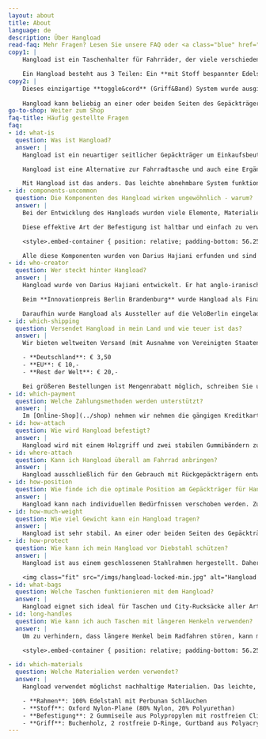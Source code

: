```yaml
---
layout: about
title: About
language: de
description: Über Hangload
read-faq: Mehr Fragen? Lesen Sie unsere FAQ oder <a class="blue" href="../contact">kontaktieren Sie uns!</a>
copy1: |
    Hangload ist ein Taschenhalter für Fahrräder, der viele verschiedene Arten von Taschen einfach und sicher tragen kann. Für mehr Freiheit, Flexibilität und Komfort! Die schlanke Alternative zu Fahrradtaschen oder Fahrradkörben ist kein geschlossener Behälter, sondern funktioniert wie ein zusätzlicher seitlicher Gepäckträger. Das eröffnet ungeahnte Möglichkeiten für den Transport großer, sperriger oder ungewöhnlicher Lasten auf dem Rad. Hangload trägt auch sehr große Taschen.

    Ein Hangload besteht aus 3 Teilen: Ein **mit Stoff bespannter Edelstahlrahmen** (1) wird befestigt mit **elastischen Bändern** (2). Seitlich am Gepäckträger angebracht, hält der Rahmen Abstand zu Kette, Speichen und Pedalen. Ein stabiler **Holzgriff mit Band** (3) dient zum Anhängen von Taschen verschiedener Größe.
copy2: |
    Dieses einzigartige **toggle&cord** (Griff&Band) System wurde ausgiebig mit schweren Lasten getestet. Es ist sehr einfach, extrem robust und ideal geeignet für diese Anwendung.
 
    Hangload kann beliebig an einer oder beiden Seiten des Gepäckträgers angebracht werden. Er ist die schlanke Alternative zu Fahrradtaschen oder Fahrradkörben.
go-to-shop: Weiter zum Shop
faq-title: Häufig gestellte Fragen
faq:
- id: what-is
  question: Was ist Hangload?
  answer: |
    Hangload ist ein neuartiger seitlicher Gepäckträger um Einkaufsbeutel, Rucksäcke und andere Taschen verschiedener Größe mit dem Fahrrad zu transportieren.

    Hangload ist eine Alternative zur Fahrradtasche und auch eine Ergänzung dazu. Fahrradkörbe und Taschen sind nützlich, geben jedoch Form und Größe des Gepäcks vor und sind für größere oder sperrige Einkäufe oft zu unflexibel.

    Mit Hangload ist das anders. Das leichte abnehmbare System funktioniert mit Taschen jeder Art---oder sogar [Kästen](https://www.youtube.com/watch?v=kPxS3nGMboY). Dank Hangload wird jede Tasche zur Fahrradtasche!
- id: components-uncommon
  question: Die Komponenten des Hangload wirken ungewöhnlich - warum?
  answer: |
    Bei der Entwicklung des Hangloads wurden viele Elemente, Materialien und Komponenten getestet. Wahrscheinlich war es die Erfahrung mit Segelknoten, die den Erfinder auf die Idee zur Befestigung mittels einstellbarem Griff und flexiblen Gummibändern brachten. Diese lassen sich mittels eines simplen Knotens festziehen (einfacher als Schuhe binden!). Wir nennen dieses System **toggle&cord** (Griff & Band).

    Diese effektive Art der Befestigung ist haltbar und einfach zu verwenden (Montage ohne Werkzeug). Außerdem lassen sich mithilfe der Gummibänder die transportierten Taschen zusätzlich fixieren und so vor Diebstahl während der Fahrt schützen: die sogenannte Ariana Technik:

    <style>.embed-container { position: relative; padding-bottom: 56.25%; height: 0; overflow: hidden; max-width: 100%; } .embed-container iframe, .embed-container object, .embed-container embed { position: absolute; top: 0; left: 0; width: 100%; height: 100%; }</style><div class='embed-container'><iframe src='https://player.vimeo.com/video/177610351' frameborder='0' webkitAllowFullScreen mozallowfullscreen allowFullScreen></iframe></div>

    Alle diese Komponenten wurden von Darius Hajiani erfunden und sind einmalig für Hangload. 
- id: who-creator
  question: Wer steckt hinter Hangload?
  answer: |
    Hangload wurde von Darius Hajiani entwickelt. Er hat anglo-iranischen Wurzeln und lebt in Berlin. Da kam ihm die Idee zu Hangload nach einem Großeinkauf. Er fragte sich, warum es keinen einfachen Weg gibt, um auch größere Einkäufe flexibel per Fahrrad transportieren zu können. Nach intensiver Recherche und vielen Prototypen und Versuchen erfand er das Hangload-System. 

    Beim **Innovationpreis Berlin Brandenburg** wurde Hangload als Finalist ausgezeichnet und konnte erstes Interesse von Kunden, Medien und Partnern generieren.  

    Daraufhin wurde Hangload als Aussteller auf die VeloBerlin eingeladen, wo weitere Partnerschaften mit Fahrradläden geschlossen wurden.
- id: which-shipping
  question: Versendet Hangload in mein Land und wie teuer ist das?
  answer: |
    Wir bieten weltweiten Versand (mit Ausnahme von Vereinigten Staaten und Kanada) zu folgenden Preisen an:

    - **Deutschland**: € 3,50
    - **EU**: € 10,-
    - **Rest der Welt**: € 20,-

    Bei größeren Bestellungen ist Mengenrabatt möglich, schreiben Sie uns einfach eine Nachricht an [info@hangload.com](mailto:info@hangload.com).
- id: which-payment
  question: Welche Zahlungsmethoden werden unterstützt?
  answer: |
    Im [Online-Shop](../shop) nehmen wir nehmen die gängigen Kreditkarten, PayPal und Sofortüberweisung entgegen. Wenn Sie lieber per Überweisung (Vorauskasse) zahlen möchten, stellen Sie einfach eine Anfrage per [Bestellformular](../shop/order-form) und wir schicken Ihnen unsere Bankverbindung und Zahlungs-Details umgehend zu.
- id: how-attach
  question: Wie wird Hangload befestigt?
  answer: |
    Hangload wird mit einem Holzgriff und zwei stabilen Gummibändern zur Befestigung geliefert. Ihn am Fahrrad zu befestigen dauert weniger als eine Minute. Man braucht weder Werkzeug noch technische Kenntnisse dafür. Eine ausführliche gedruckte Anleitung wird mitgeliefert (hier als PDF). In dem Video [oben](#instructions-video) und in diesem <a href="/imgs/pdf/instructions-de.pdf" target="_blank">PDF</a> sieht man, wie Hangload installiert wird.
- id: where-attach
  question: Kann ich Hangload überall am Fahrrad anbringen?
  answer: |
    Hangload ausschließlich für den Gebrauch mit Rückgepäckträgern entworfen. Bitte nutzen Sie ihn nicht an Frontgepäckträgern oder Sattelgepäckträgern.
- id: how-position
  question: Wie finde ich die optimale Position am Gepäckträger für Hangload?
  answer: |
    Hangload kann nach individuellen Bedürfnissen verschoben werden. Zum Beispiel bevorzugen größere Menschen es, den Hangload weiter nach hinten zu schieben, damit er nicht mit den Füßen in Kontakt gerät.
- id: how-much-weight
  question: Wie viel Gewicht kann ein Hangload tragen?
  answer: |
    Hangload ist sehr stabil. An einer oder beiden Seiten des Gepäckträgers befestigt, kann es das maximale Gewicht, für das der Gepäckträger zugelassen ist, tragen. In der Regel sind dies ca. 25-30 kg. Vergewissern Sie sich bitte beim Hersteller Ihres Gepäckträgers über das zulässige Maximalgewicht. 
- id: how-protect
  question: Wie kann ich mein Hangload vor Diebstahl schützen?
  answer: |
    Hangload ist aus einem geschlossenen Stahlrahmen hergestellt. Daher lässt er sich leicht mittels Fahrradschloss sichern, das einfach beim Anschließen des Rads durch den Hangload gesteckt wird, wie hier unten gezeigt.

    <img class="fit" src="/imgs/hangload-locked-min.jpg" alt="Hangload locked">
- id: what-bags
  question: Welche Taschen funktionieren mit dem Hangload?
  answer: |
    Hangload eignet sich ideal für Taschen und City-Rucksäcke aller Art und Größe. Es funktioniert am besten mit Taschen mit einem weichen Griff.
- id: long-handles
  question: Wie kann ich auch Taschen mit längeren Henkeln verwenden?
  answer: |
    Um zu verhindern, dass längere Henkel beim Radfahren stören, kann man diese einmal um den Gepäckträger wickeln und dann mit dem Hangload verwenden. Wie das geht, wird in diesem Video erklärt:

    <style>.embed-container { position: relative; padding-bottom: 56.25%; height: 0; overflow: hidden; max-width: 100%; } .embed-container iframe, .embed-container object, .embed-container embed { position: absolute; top: 0; left: 0; width: 100%; height: 100%; }</style><div class='embed-container'><iframe src='https://player.vimeo.com/video/108349418' frameborder='0' webkitAllowFullScreen mozallowfullscreen allowFullScreen></iframe></div>

- id: which-materials
  question: Welche Materialien werden verwendet?
  answer: |
    Hangload verwendet möglichst nachhaltige Materialien. Das leichte, einfache Design spart Rohstoffe und Energie bei der Herstellung. Die von uns verwendet Materialen sind:

    - **Rahmen**: 100% Edelstahl mit Perbunan Schläuchen
    - **Stoff**: Oxford Nylon-Plane (80% Nylon, 20% Polyurethan)
    - **Befestigung**: 2 Gummiseile aus Polypropylen mit rostfreien Clips
    - **Griff**: Buchenholz, 2 rostfreie D-Ringe, Gurtband aus Polyacryl
---
```

